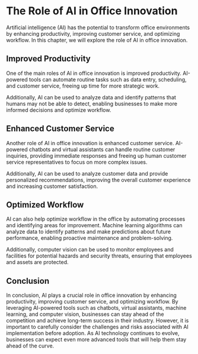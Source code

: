 The Role of AI in Office Innovation
============================================================

Artificial intelligence (AI) has the potential to transform office environments by enhancing productivity, improving customer service, and optimizing workflow. In this chapter, we will explore the role of AI in office innovation.

Improved Productivity
---------------------

One of the main roles of AI in office innovation is improved productivity. AI-powered tools can automate routine tasks such as data entry, scheduling, and customer service, freeing up time for more strategic work.

Additionally, AI can be used to analyze data and identify patterns that humans may not be able to detect, enabling businesses to make more informed decisions and optimize workflow.

Enhanced Customer Service
-------------------------

Another role of AI in office innovation is enhanced customer service. AI-powered chatbots and virtual assistants can handle routine customer inquiries, providing immediate responses and freeing up human customer service representatives to focus on more complex issues.

Additionally, AI can be used to analyze customer data and provide personalized recommendations, improving the overall customer experience and increasing customer satisfaction.

Optimized Workflow
------------------

AI can also help optimize workflow in the office by automating processes and identifying areas for improvement. Machine learning algorithms can analyze data to identify patterns and make predictions about future performance, enabling proactive maintenance and problem-solving.

Additionally, computer vision can be used to monitor employees and facilities for potential hazards and security threats, ensuring that employees and assets are protected.

Conclusion
----------

In conclusion, AI plays a crucial role in office innovation by enhancing productivity, improving customer service, and optimizing workflow. By leveraging AI-powered tools such as chatbots, virtual assistants, machine learning, and computer vision, businesses can stay ahead of the competition and achieve long-term success in their industry. However, it is important to carefully consider the challenges and risks associated with AI implementation before adoption. As AI technology continues to evolve, businesses can expect even more advanced tools that will help them stay ahead of the curve.
